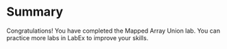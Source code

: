 # Summary

Congratulations! You have completed the Mapped Array Union lab. You can practice more labs in LabEx to improve your skills.
